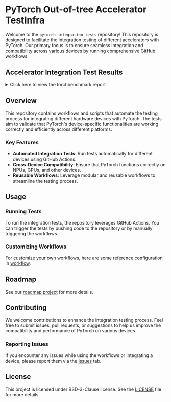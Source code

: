 # PyTorch Out-of-tree Accelerator TestInfra

Welcome to the `pytorch-integration-tests` repository! This repository is
designed to facilitate the integration testing of different accelerators with
PyTorch. Our primary focus is to ensure seamless integration and compatibility
across various devices by running comprehensive GitHub workflows.

## Accelerator Integration Test Results

<details>

<summary>Click here to view the torchbenchmark report</summary>

<!-- Torchbenchmark start -->

|                                 | npu   |
|---------------------------------|-------|
| alexnet                         | ✅    |
| Background_Matting              | ✅    |
| basic_gnn_edgecnn               | ✅    |
| basic_gnn_gcn                   | ✅    |
| basic_gnn_gin                   | ✅    |
| basic_gnn_sage                  | ✅    |
| BERT_pytorch                    | ✅    |
| cm3leon_generate                | ✅    |
| dcgan                           | ✅    |
| demucs                          | ✅    |
| densenet121                     | ✅    |
| detectron2_fasterrcnn_r_101_c4  | ❌    |
| detectron2_fasterrcnn_r_101_dc5 | ❌    |
| detectron2_fasterrcnn_r_101_fpn | ❌    |
| detectron2_fasterrcnn_r_50_c4   | ❌    |
| detectron2_fasterrcnn_r_50_dc5  | ❌    |
| detectron2_fasterrcnn_r_50_fpn  | ❌    |
| detectron2_fcos_r_50_fpn        | ❌    |
| detectron2_maskrcnn             | ❌    |
| detectron2_maskrcnn_r_101_c4    | ❌    |
| detectron2_maskrcnn_r_101_fpn   | ❌    |
| detectron2_maskrcnn_r_50_c4     | ❌    |
| detectron2_maskrcnn_r_50_fpn    | ❌    |
| dlrm                            | ✅    |
| doctr_det_predictor             | ✅    |
| doctr_reco_predictor            | ✅    |
| drq                             | ✅    |
| fastNLP_Bert                    | ✅    |
| functorch_dp_cifar10            | ✅    |
| functorch_maml_omniglot         | ✅    |
| hf_Albert                       | ✅    |
| hf_Bart                         | ✅    |
| hf_Bert                         | ✅    |
| hf_Bert_large                   | ✅    |
| hf_BigBird                      | ✅    |
| hf_clip                         | ✅    |
| hf_distil_whisper               | ✅    |
| hf_DistilBert                   | ✅    |
| hf_GPT2                         | ✅    |
| hf_GPT2_large                   | ✅    |
| hf_Longformer                   | ✅    |
| hf_Reformer                     | ❌    |
| hf_Roberta_base                 | ✅    |
| hf_T5                           | ✅    |
| hf_T5_base                      | ✅    |
| hf_T5_generate                  | ✅    |
| hf_T5_large                     | ✅    |
| hf_Whisper                      | ✅    |
| LearningToPaint                 | ✅    |
| lennard_jones                   | ✅    |
| llama                           | ✅    |
| llama_v2_7b_16h                 | ❌    |
| llava                           | ❌    |
| maml                            | ✅    |
| maml_omniglot                   | ✅    |
| microbench_unbacked_tolist_sum  | ✅    |
| mnasnet1_0                      | ✅    |
| mobilenet_v2                    | ✅    |
| mobilenet_v2_quantized_qat      | ❌    |
| mobilenet_v3_large              | ✅    |
| moco                            | ❌    |
| moondream                       | ❌    |
| nanogpt                         | ✅    |
| nvidia_deeprecommender          | ❌    |
| opacus_cifar10                  | ✅    |
| phlippe_densenet                | ✅    |
| phlippe_resnet                  | ✅    |
| pyhpc_equation_of_state         | ✅    |
| pyhpc_isoneutral_mixing         | ✅    |
| pyhpc_turbulent_kinetic_energy  | ✅    |
| pytorch_CycleGAN_and_pix2pix    | ✅    |
| pytorch_stargan                 | ✅    |
| pytorch_unet                    | ✅    |
| resnet152                       | ✅    |
| resnet18                        | ✅    |
| resnet50                        | ✅    |
| resnet50_quantized_qat          | ❌    |
| resnext50_32x4d                 | ✅    |
| sam                             | ✅    |
| sam_fast                        | ❌    |
| shufflenet_v2_x1_0              | ✅    |
| simple_gpt                      | ❌    |
| simple_gpt_tp_manual            | ❌    |
| soft_actor_critic               | ✅    |
| speech_transformer              | ✅    |
| squeezenet1_1                   | ✅    |
| stable_diffusion_text_encoder   | ❌    |
| stable_diffusion_unet           | ❌    |
| Super_SloMo                     | ✅    |
| tacotron2                       | ❌    |
| timm_efficientdet               | ❌    |
| timm_efficientnet               | ✅    |
| timm_nfnet                      | ✅    |
| timm_regnet                     | ✅    |
| timm_resnest                    | ✅    |
| timm_vision_transformer         | ✅    |
| timm_vision_transformer_large   | ✅    |
| timm_vovnet                     | ✅    |
| torch_multimodal_clip           | ✅    |
| tts_angular                     | ✅    |
| vgg16                           | ✅    |
| vision_maskrcnn                 | ❌    |
| yolov3                          | ✅    |

<!-- Torchbenchmark end -->

</details>

## Overview

This repository contains workflows and scripts that automate the testing
process for integrating different hardware devices with PyTorch. The tests aim
to validate that PyTorch's device-specific functionalities are working
correctly and efficiently across different platforms.

### Key Features

- **Automated Integration Tests**: Run tests automatically for different devices using GitHub Actions.
- **Cross-Device Compatibility**: Ensure that PyTorch functions correctly on NPUs, GPUs, and other devices.
- **Reusable Workflows**: Leverage modular and reusable workflows to streamline the testing process.

## Usage

### Running Tests

To run the integration tests, the repository leverages GitHub Actions.
You can trigger the tests by pushing code to the repository or by manually
triggering the workflows.

### Customizing Workflows

For customize your own workflows, here are some reference configuration in [workflow](https://github.com/cosdt/pytorch-integration-tests/tree/main/.github/workflows).

## Roadmap

See our [roadmap project][101] for more details.

[101]: https://github.com/orgs/cosdt/projects/7

## Contributing

We welcome contributions to enhance the integration testing process. Feel free
to submit issues, pull requests, or suggestions to help us improve the
compatibility and performance of PyTorch on various devices.

### Reporting Issues

If you encounter any issues while using the workflows or integrating a device,
please report them via the [Issues](https://github.com/cosdt/pytorch-integration-tests/issues) tab.

## License

This project is licensed under BSD-3-Clause license. See the [LICENSE](LICENSE)
file for more details.
